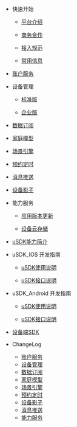 * 快速开始 

	* [平台介绍](zh-cn/)  

	* [商务合作](zh-cn/Business)  

	* [接入规范](zh-cn/Standard/Basic)     

	* [常用信息](zh-cn/Standard/Other)   

* [账户服务](zh-cn/Account)  

* 设备管理

	* [标准版](zh-cn/DevicesStandard)  

	* [企业版](zh-cn/DevicesEnterprise)   

* [数据订阅](zh-cn/DataSubscription)  

* [家庭模型](zh-cn/Family)  

* [场景引擎](zh-cn/IFTTT)  

* [预约定时](zh-cn/Scheduler)  

* [消息推送](zh-cn/MessagePush)  

* [设备影子](zh-cn/DevicesShadow)  

* 能力服务  

	* [应用版本更新](zh-cn/AppVersionUpdate)    
	
	* [设备云存储](zh-cn/CapacityService_DeviceCloudStorage)  


* [uSDK能力简介](zh-cn/uSDK)   

*  uSDK_IOS 开发指南  

	* [uSDK使用说明](zh-cn/USDK/uSDK_Phone_iOS_USE_GUIDE)   
	
	* [uSDK接口说明](zh-cn/USDK/uSDK_Phone_iOS_API_GUIDE)  

*  uSDK_Android 开发指南  

	* [uSDK使用说明](zh-cn/USDK/uSDK_Phone_Android)  
	
	* [uSDK接口说明](zh-cn/USDK/uSDK_Phone_Android)  

 

* [设备端SDK](zh-cn/USDK/SmartDeviceSDK)


* ChangeLog  

	* [账户服务](zh-cn/ChangeLog/Account)
	* [设备管理](zh-cn/ChangeLog/DevicesStandard)
	* [数据订阅](zh-cn/ChangeLog/DataSubscription)
	* [家庭模型](zh-cn/ChangeLog/Family)
	* [场景引擎](zh-cn/ChangeLog/IFTTT)
	* [预约定时](zh-cn/ChangeLog/Scheduler)
	* [设备影子](zh-cn/ChangeLog/DevicesShadow)
	* [消息推送](zh-cn/ChangeLog/MessagePush)
	* [能力服务](zh-cn/ChangeLog/CapacityService_Weather)
	
	
